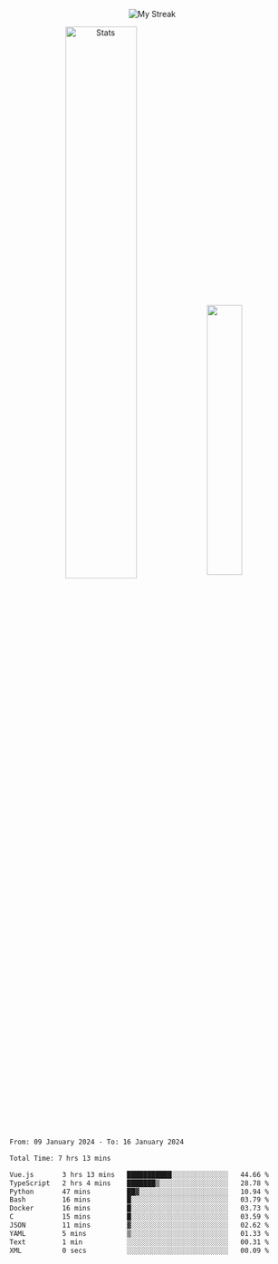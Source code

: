 <p align="center">
<picture>
  <source media="(prefers-color-scheme: dark)" srcset="http://github-readme-streak-stats.herokuapp.com?user=semolik&theme=dark&hide_border=true&background=DD272700">
  <img alt="My Streak" src="http://github-readme-streak-stats.herokuapp.com?user=semolik&hide_border=true">
</picture>
</p>
<div align="center">
  <picture>
    <source media="(prefers-color-scheme: dark)" srcset="https://github-readme-stats.vercel.app/api?username=semolik&show_icons=true&bg_color=DD272700&hide_border=true&theme=dark">
        <img alt="Stats" src="https://github-readme-stats.vercel.app/api?username=semolik&show_icons=true&bg_color=DD272700&hide_border=true" width="50%" >
  </picture>
  <sup>
  <picture>
  <source media="(prefers-color-scheme: dark)" srcset="https://github-readme-stats.vercel.app/api/top-langs/?username=semolik&layout=compact&hide_border=true&bg_color=DD272700&theme=dark">
  <img src="https://github-readme-stats.vercel.app/api/top-langs/?username=semolik&layout=compact&hide_border=true" width="35%" />
  </picture>
  </sup>
</div>
<!--START_SECTION:waka-->

```txt
From: 09 January 2024 - To: 16 January 2024

Total Time: 7 hrs 13 mins

Vue.js       3 hrs 13 mins   ███████████░░░░░░░░░░░░░░   44.66 %
TypeScript   2 hrs 4 mins    ███████▒░░░░░░░░░░░░░░░░░   28.78 %
Python       47 mins         ██▓░░░░░░░░░░░░░░░░░░░░░░   10.94 %
Bash         16 mins         █░░░░░░░░░░░░░░░░░░░░░░░░   03.79 %
Docker       16 mins         █░░░░░░░░░░░░░░░░░░░░░░░░   03.73 %
C            15 mins         █░░░░░░░░░░░░░░░░░░░░░░░░   03.59 %
JSON         11 mins         ▓░░░░░░░░░░░░░░░░░░░░░░░░   02.62 %
YAML         5 mins          ▒░░░░░░░░░░░░░░░░░░░░░░░░   01.33 %
Text         1 min           ░░░░░░░░░░░░░░░░░░░░░░░░░   00.31 %
XML          0 secs          ░░░░░░░░░░░░░░░░░░░░░░░░░   00.09 %
```

<!--END_SECTION:waka-->

